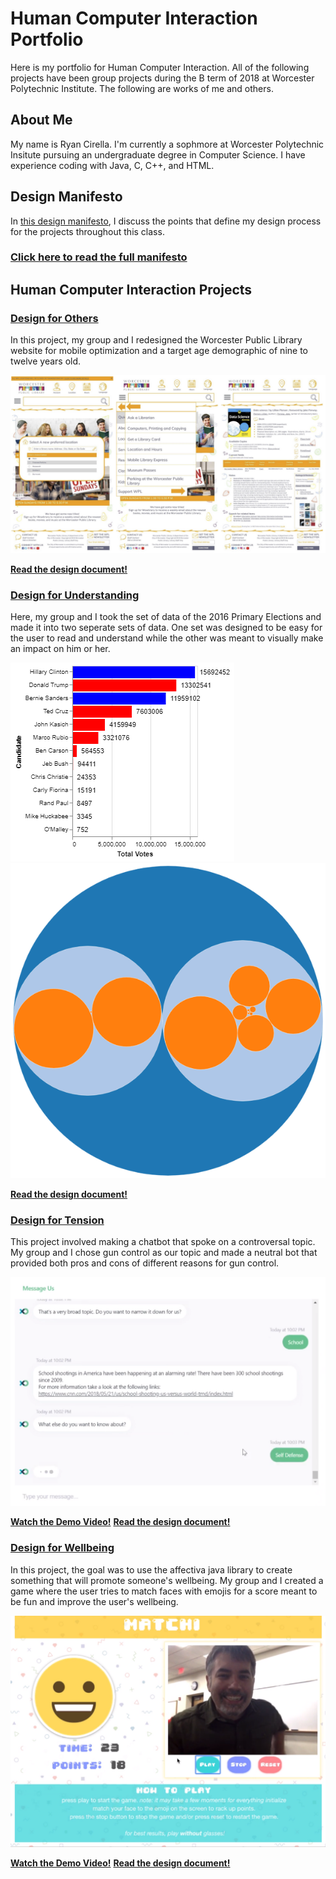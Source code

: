 # Human Computer Interaction Portfolio

Here is my portfolio for Human Computer Interaction. All of the following projects have been group projects during the B term of 2018 at Worcester Polytechnic Institute. The following are works of me and others.

## About Me

My name is Ryan Cirella. I'm currently a sophmore at Worcester Polytechnic Insitute pursuing an undergraduate degree in Computer Science. I have experience coding with Java, C, C++, and HTML.

## Design Manifesto

In [this design manifesto](https://medium.com/@ryancirella_80180/ryan-cirellas-design-manifesto-3a95578bf75e), I discuss the points that define my design process for the projects throughout this class.

### [Click here to read the full manifesto](https://medium.com/@ryancirella_80180/ryan-cirellas-design-manifesto-3a95578bf75e)

## Human Computer Interaction Projects

### [Design for Others](https://medium.com/@huntercaouette/designing-for-others-a064161b2284)

In this project, my group and I redesigned the Worcester Public Library website for mobile optimization and a target age demographic of nine to twelve years old.

[![Image](https://github.com/theryancirella/CS3041-Manifesto/blob/master/designforothers2.PNG)](https://medium.com/@huntercaouette/designing-for-others-a064161b2284)

**[Read the design document!](https://medium.com/@huntercaouette/designing-for-others-a064161b2284)**

### [Design for Understanding](https://medium.com/@ryancirella_80180/design-for-understanding-8bde8bfd54f)

Here, my group and I took the set of data of the 2016 Primary Elections and made it into two seperate sets of data. One set was designed to be easy for the user to read and understand while the other was meant to visually make an impact on him or her.

[![Image](https://github.com/theryancirella/CS3041-Manifesto/blob/master/designforunderstanding_1.png)](https://medium.com/@ryancirella_80180/design-for-understanding-8bde8bfd54f)
[![Image](https://github.com/theryancirella/CS3041-Manifesto/blob/master/designforunderstanding_2.png)](https://medium.com/@ryancirella_80180/design-for-understanding-8bde8bfd54f)

**[Read the design document!](https://medium.com/@ryancirella_80180/design-for-understanding-8bde8bfd54f)**

### [Design for Tension](https://medium.com/@ryancirella_80180/design-for-tension-1a9cbc44485c)

This project involved making a chatbot that spoke on a controversal topic. My group and I chose gun control as our topic and made a neutral bot that provided both pros and cons of different reasons for gun control.

[![Image](https://github.com/theryancirella/CS3041-Manifesto/blob/master/designfortension.PNG)](https://medium.com/@ryancirella_80180/design-for-tension-1a9cbc44485c)

**[Watch the Demo Video!](https://www.youtube.com/watch?v=txtsGZI764Y)**
**[Read the design document!](https://medium.com/@ryancirella_80180/design-for-tension-1a9cbc44485c)**

### [Design for Wellbeing](https://medium.com/@ryancirella_80180/design-for-wellbeing-846877f53c94)

In this project, the goal was to use the affectiva java library to create something that will promote someone's wellbeing. My group and I created a game where the user tries to match faces with emojis for a score meant to be fun and improve the user's wellbeing.

[![Image](https://github.com/theryancirella/CS3041-Manifesto/blob/master/designforwellbeing.PNG)](https://medium.com/@ryancirella_80180/design-for-wellbeing-846877f53c94)

**[Watch the Demo Video!](https://www.youtube.com/watch?v=3ag_m-_f-8I)**
**[Read the design document!](https://medium.com/@ryancirella_80180/design-for-wellbeing-846877f53c94)**

